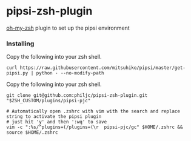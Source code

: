 # pipsi-zsh-plugin

[oh-my-zsh](https://github.com/robbyrussell/oh-my-zsh) plugin to set up the pipsi environment

### Installing

Copy the following into your zsh shell.
```shell
curl https://raw.githubusercontent.com/mitsuhiko/pipsi/master/get-pipsi.py | python - --no-modify-path
```

Copy the following into your zsh shell.

```shell
git clone git@github.com:philjc/pipsi-zsh-plugin.git "$ZSH_CUSTOM/plugins/pipsi-pjc"

# Automatically open .zshrc with vim with the search and replace string to activate the pipsi plugin
# just hit 'y' and then ':wq' to save
vim -c ":%s/^plugins=(/plugins=(\r  pipsi-pjc/gc" $HOME/.zshrc && source $HOME/.zshrc
```